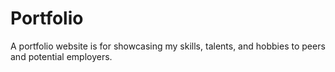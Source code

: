# Portfolio
A portfolio website is for showcasing my skills, talents, and hobbies to peers and potential employers.
